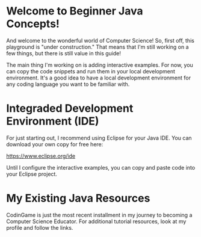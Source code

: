 # Welcome to Beginner Java Concepts!

And welcome to the wonderful world of Computer Science! So, first off, this playground is "under construction." That means that I'm still working on a few 
things, but there is still value in this guide! 

The main thing I'm working on is adding interactive examples. For now, you can copy the code snippets and run them in your local development environment.
It's a good idea to have a local development environment for any coding language you want to be familiar with. 

# Integraded Development Environment (IDE)

For just starting out, I recommend using Eclipse for your Java IDE. You can download your own copy for free here:

https://www.eclipse.org/ide

Until I configure the interactive examples, you can copy and paste code into your Eclipse project. 

# My Existing Java Resources

CodinGame is just the most recent installment in my journey to becoming a Computer Science Educator. For additional tutorial resources, look at my profile and
follow the links. 